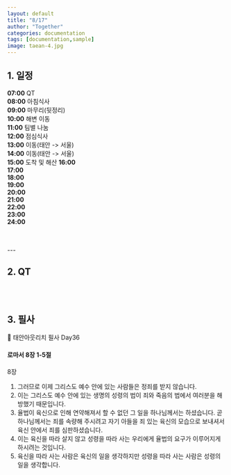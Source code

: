 ```yaml
---
layout: default
title: "8/17"
author: "Together"
categories: documentation
tags: [documentation,sample]
image: taean-4.jpg
---
```


## 1. 일정
**07:00**  QT  
**08:00**  아침식사  
**09:00**  마무리(뒷정리)  
**10:00**  해변 이동  
**11:00**  팀별 나눔  
**12:00**  점심식사  
**13:00**  이동(태안 -> 서울)  
**14:00**  이동(태안 -> 서울)  
**15:00**  도착 및 해산
**16:00**  
**17:00**  
**18:00**  
**19:00**  
**20:00**  
**21:00**  
**22:00**  
**23:00**  
**24:00**  

<br>
<br>
---

## 2. QT


<br>
<br>

## 3. 필사
📝 태안아웃리치 필사 Day36

#### 로마서 8장 1-5절

8장
1. 그러므로 이제 그리스도 예수 안에 있는 사람들은 정죄를 받지 않습니다.
2. 이는 그리스도 예수 안에 있는 생명의 성령의 법이 죄와 죽음의 법에서 여러분을 해방했기 때문입니다.
3. 율법이 육신으로 인해 연약해져서 할 수 없던 그 일을 하나님께서는 하셨습니다. 곧 하나님께서는 죄를 속량해 주시려고 자기 아들을 죄 있는 육신의 모습으로 보내셔서 육신 안에서 죄를 심판하셨습니다.
4. 이는 육신을 따라 살지 않고 성령을 따라 사는 우리에게 율법의 요구가 이루어지게 하시려는 것입니다.
5. 육신을 따라 사는 사람은 육신의 일을 생각하지만 성령을 따라 사는 사람은 성령의 일을 생각합니다.
